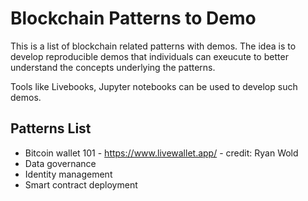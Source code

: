 # Blockchain Patterns to Demo
This is a list of blockchain related patterns with demos.
The idea is to develop reproducible demos that individuals can exeucute to better
understand the concepts underlying the patterns.

Tools like Livebooks, Jupyter notebooks can be used to develop such demos.

## Patterns List

- Bitcoin wallet 101 - https://www.livewallet.app/ - credit: Ryan Wold
- Data governance
- Identity management
- Smart contract deployment
